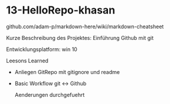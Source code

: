 # 13-HelloRepo-khasan

github.com/adam-p/markdown-here/wiki/markdown-cheatsheet

Kurze Beschreibung des Projektes:
  Einführung Github mit git

Entwicklungsplatform: win 10

Leesons Learned
  * Anliegen GitRepo mit gitignore und readme
  * Basic Workflow git <-> Github


     Aenderungen durchgefuehrt

  
